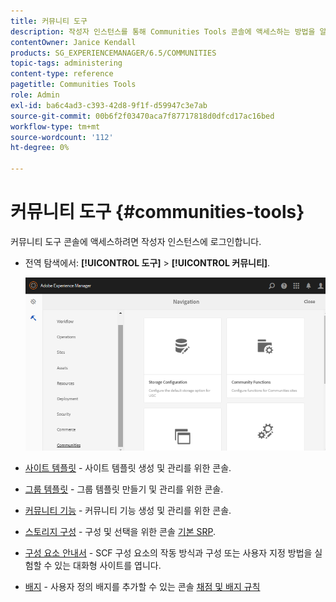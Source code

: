 ```yaml
---
title: 커뮤니티 도구
description: 작성자 인스턴스를 통해 Communities Tools 콘솔에 액세스하는 방법을 알아봅니다.
contentOwner: Janice Kendall
products: SG_EXPERIENCEMANAGER/6.5/COMMUNITIES
topic-tags: administering
content-type: reference
pagetitle: Communities Tools
role: Admin
exl-id: ba6c4ad3-c393-42d8-9f1f-d59947c3e7ab
source-git-commit: 00b6f2f03470aca7f87717818d0dfcd17ac16bed
workflow-type: tm+mt
source-wordcount: '112'
ht-degree: 0%

---
```


# 커뮤니티 도구 {#communities-tools}

커뮤니티 도구 콘솔에 액세스하려면 작성자 인스턴스에 로그인합니다.

* 전역 탐색에서: **[!UICONTROL 도구]** > **[!UICONTROL 커뮤니티]**.

  ![커뮤니티](assets/communities-home.png)

* [사이트 템플릿](sites.md) - 사이트 템플릿 생성 및 관리를 위한 콘솔.

* [그룹 템플릿](tools-groups.md) - 그룹 템플릿 만들기 및 관리를 위한 콘솔.

* [커뮤니티 기능](functions.md) - 커뮤니티 기능 생성 및 관리를 위한 콘솔.

* [스토리지 구성](srp-config.md) - 구성 및 선택을 위한 콘솔 [기본 SRP](working-with-srp.md).

* [구성 요소 안내서](components-guide.md) - SCF 구성 요소의 작동 방식과 구성 또는 사용자 지정 방법을 실험할 수 있는 대화형 사이트를 엽니다.

* [배지](badges.md) - 사용자 정의 배지를 추가할 수 있는 콘솔 [채점 및 배지 규칙](implementing-scoring.md)
